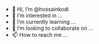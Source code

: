 - 👋 Hi, I’m @hossainkodi
- 👀 I’m interested in ...
- 🌱 I’m currently learning ...
- 💞️ I’m looking to collaborate on ...
- 📫 How to reach me ...

<!---
hossainkodi/hossainkodi is a ✨ special ✨ repository because its `README.md` (this file) appears on your GitHub profile.
You can click the Preview link to take a look at your changes.
--->
